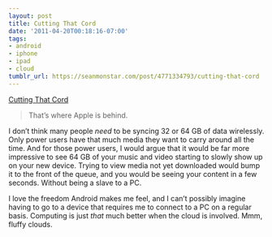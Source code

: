 ```yaml
---
layout: post
title: Cutting That Cord
date: '2011-04-20T00:18:16-07:00'
tags:
- android
- iphone
- ipad
- cloud
tumblr_url: https://seanmonstar.com/post/4771334793/cutting-that-cord
---
```

[Cutting That Cord](http://daringfireball.net/2011/04/cutting_that_cord)  

> That’s where Apple is behind.

I don’t think many people _need_ to be syncing 32 or 64 GB of data wirelessly. Only power users have that much media they want to carry around all the time. And for those power users, I would argue that it would be far more impressive to see 64 GB of your music and video starting to slowly show up on your new device. Trying to view media not yet downloaded would bump it to the front of the queue, and you would be seeing your content in a few seconds. Without being a slave to a PC.

I love the freedom Android makes me feel, and I can’t possibly imagine having to go to a device that requires me to connect to a PC on a regular basis. Computing is just _that_ much better when the cloud is involved. Mmm, fluffy clouds.

